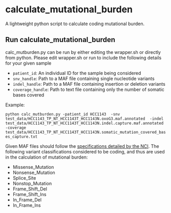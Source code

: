 # calculate_mutational_burden
A lightweight python script to calculate coding mutational burden. 

## Run calculate_mutational_burden
calc_mutburden.py can be run by either editing the wrapper.sh or directly from python. Please edit wrapper.sh or run to include the following details for your given sample
- `patient_id`: An individual ID for the sample being considered
- `snv_handle`: Path to a MAF file containing single nucleotide variants
- `indel_handle`: Path to a MAF file containing insertion or deletion variants
- `coverage_handle`: Path to text file containing only the number of somatic bases covered

Example:

`python calc_mutburden.py -patient_id HCC1143 
  -snv test_data/HCC1143_TP_NT_HCC1143T_HCC1143N.oxoG3.maf.annotated 
  -indel test_data/HCC1143_TP_NT_HCC1143T_HCC1143N.indel.capture.maf.annotated 
  -coverage test_data/HCC1143_TP_NT_HCC1143T_HCC1143N.somatic_mutation_covered_bases_capture.txt`

Given MAF files should follow the [specifications detailed by the NCI](https://wiki.nci.nih.gov/display/TCGA/Mutation+Annotation+Format+(MAF)+Specification). The following variant classifications considered to be coding, and thus are used in the calculation of mutational burden: 
- Missense_Mutation
- Nonsense_Mutation
- Splice_Site
- Nonstop_Mutation
- Frame_Shift_Del
- Frame_Shift_Ins
- In_Frame_Del
- In_Frame_Ins
